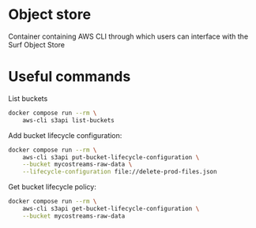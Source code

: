 # Object store

Container containing AWS CLI through which users can interface with the Surf Object Store


# Useful commands

List buckets
```bash
docker compose run --rm \
    aws-cli s3api list-buckets
```


Add bucket lifecycle configuration:
``` bash
docker compose run --rm \
    aws-cli s3api put-bucket-lifecycle-configuration \
    --bucket mycostreams-raw-data \
    --lifecycle-configuration file://delete-prod-files.json
```


Get bucket lifecycle policy:
```bash
docker compose run --rm \
    aws-cli s3api get-bucket-lifecycle-configuration \
    --bucket mycostreams-raw-data
```

